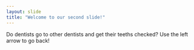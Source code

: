 ```yaml
---
layout: slide
title: "Welcome to our second slide!"
---
```

Do dentists go to other dentists and get their teeths checked?
Use the left arrow to go back!
